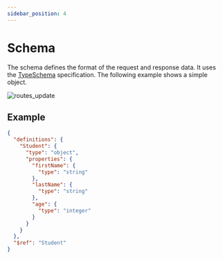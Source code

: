 ```yaml
---
sidebar_position: 4
---
```


# Schema

The schema defines the format of the request and response data. It uses the [TypeSchema] specification. The following
example shows a simple object.

![routes_update](/img/backend/api/schema_update.png)

## Example

```json
{
  "definitions": {
    "Student": {
      "type": "object",
      "properties": {
        "firstName": {
          "type": "string"
        },
        "lastName": {
          "type": "string"
        },
        "age": {
          "type": "integer"
        }
      }
    }
  },
  "$ref": "Student"
}
```

[TypeSchema]: https://typeschema.org/
